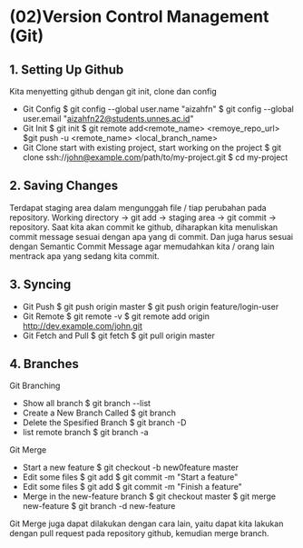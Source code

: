 # (02)Version Control Management (Git)

## 1. Setting Up Github
Kita menyetting github dengan git init, clone dan config
- Git Config
$ git config --global user.name "aizahfn"
$ git config --global user.email "aizahfn22@students.unnes.ac.id"
- Git Init
$ git init
$ git remote add<remote_name> <remoye_repo_url>
$git push -u <remote_name> <local_branch_name>
- Git Clone
start with existing project, start working on the project
$ git clone ssh://john@example.com/path/to/my-project.git
$ cd my-project

## 2. Saving Changes 
Terdapat staging area dalam mengunggah file / tiap perubahan pada repository. 
Working directory -> git add -> staging area -> git commit -> repository. 
Saat kita akan commit ke github, diharapkan kita menuliskan commit message sesuai dengan apa yang di commit. Dan juga harus sesuai dengan Semantic Commit Message agar memudahkan kita / orang lain mentrack apa yang sedang kita commit.

## 3. Syncing
- Git Push
$ git push origin master
$ git push origin feature/login-user
- Git Remote
$ git remote -v
$ git remote add origin http://dev.example.com/john.git
- Git Fetch and Pull
$ git fetch
$ git pull origin master

## 4. Branches
Git Branching
- Show all branch
$ git branch --list
- Create a New Branch Called <branch>
$ git branch <branch>
- Delete the Spesified Branch
$ git branch -D <branch>
- list remote branch
$ git branch -a

Git Merge
- Start a new feature
$ git checkout -b new0feature master
- Edit some files
$ git add <file>
$ git commit -m "Start a feature"
- Edit some files
$ git add <file>
$ git commit -m "Finish a feature"
- Merge in the new-feature branch
$ git  checkout master
$ git merge new-feature
$ git branch -d new-feature

Git Merge juga dapat dilakukan dengan cara lain, yaitu dapat kita lakukan dengan pull request pada repository github, kemudian merge branch.